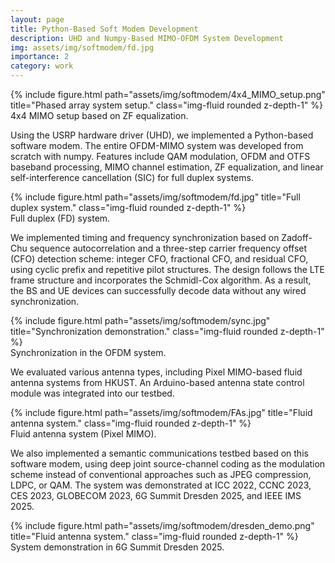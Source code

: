 ```yaml
---
layout: page
title: Python-Based Soft Modem Development
description: UHD and Numpy-Based MIMO-OFDM System Development
img: assets/img/softmodem/fd.jpg
importance: 2
category: work
---
```


<div class="row">
    <div class="col-sm mt-3 mt-md-0">
        {% include figure.html path="assets/img/softmodem/4x4_MIMO_setup.png" title="Phased array system setup." class="img-fluid rounded z-depth-1" %}
    </div>
</div>
<div class="caption">
    4x4 MIMO setup based on ZF equalization.
</div>

Using the USRP hardware driver (UHD), we implemented a Python-based software modem. The entire OFDM-MIMO system was developed from scratch with numpy. Features include QAM modulation, OFDM and OTFS baseband processing, MIMO channel estimation, ZF equalization, and linear self-interference cancellation (SIC) for full duplex systems.

<div class="row">
    <div class="col-sm mt-3 mt-md-0">
        {% include figure.html path="assets/img/softmodem/fd.jpg" title="Full duplex system." class="img-fluid rounded z-depth-1" %}
    </div>
</div>
<div class="caption">
    Full duplex (FD) system.
</div>

We implemented timing and frequency synchronization based on Zadoff-Chu sequence autocorrelation and a three-step carrier frequency offset (CFO) detection scheme: integer CFO, fractional CFO, and residual CFO, using cyclic prefix and repetitive pilot structures. The design follows the LTE frame structure and incorporates the Schmidl-Cox algorithm. As a result, the BS and UE devices can successfully decode data without any wired synchronization.

<div class="row">
    <div class="col-sm mt-3 mt-md-0">
        {% include figure.html path="assets/img/softmodem/sync.jpg" title="Synchronization demonstration." class="img-fluid rounded z-depth-1" %}
    </div>
</div>
<div class="caption">
    Synchronization in the OFDM system.
</div>

We evaluated various antenna types, including Pixel MIMO-based fluid antenna systems from HKUST. An Arduino-based antenna state control module was integrated into our testbed.

<div class="row">
    <div class="col-sm mt-3 mt-md-0">
        {% include figure.html path="assets/img/softmodem/FAs.jpg" title="Fluid antenna system." class="img-fluid rounded z-depth-1" %}
    </div>
</div>
<div class="caption">
    Fluid antenna system (Pixel MIMO).
</div>

We also implemented a semantic communications testbed based on this software modem, using deep joint source-channel coding as the modulation scheme instead of conventional approaches such as JPEG compression, LDPC, or QAM. The system was demonstrated at ICC 2022, CCNC 2023, CES 2023, GLOBECOM 2023, 6G Summit Dresden 2025, and IEEE IMS 2025.

<div class="row">
    <div class="col-sm mt-3 mt-md-0">
        {% include figure.html path="assets/img/softmodem/dresden_demo.png" title="Fluid antenna system." class="img-fluid rounded z-depth-1" %}
    </div>
</div>
<div class="caption">
    System demonstration in 6G Summit Dresden 2025.
</div>
